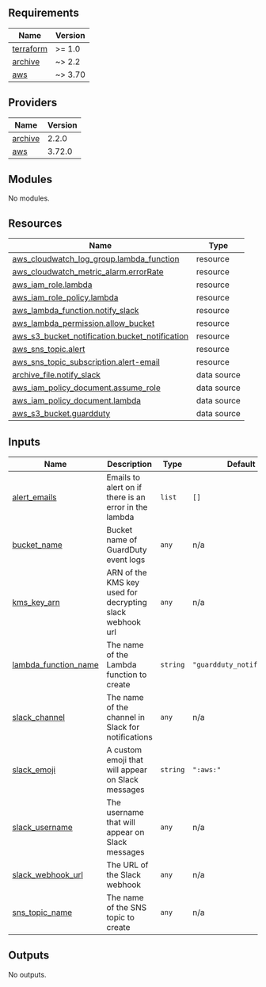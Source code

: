 <!-- BEGIN_TF_DOCS -->
## Requirements

| Name | Version |
|------|---------|
| <a name="requirement_terraform"></a> [terraform](#requirement\_terraform) | >= 1.0 |
| <a name="requirement_archive"></a> [archive](#requirement\_archive) | ~> 2.2 |
| <a name="requirement_aws"></a> [aws](#requirement\_aws) | ~> 3.70 |

## Providers

| Name | Version |
|------|---------|
| <a name="provider_archive"></a> [archive](#provider\_archive) | 2.2.0 |
| <a name="provider_aws"></a> [aws](#provider\_aws) | 3.72.0 |

## Modules

No modules.

## Resources

| Name | Type |
|------|------|
| [aws_cloudwatch_log_group.lambda_function](https://registry.terraform.io/providers/hashicorp/aws/latest/docs/resources/cloudwatch_log_group) | resource |
| [aws_cloudwatch_metric_alarm.errorRate](https://registry.terraform.io/providers/hashicorp/aws/latest/docs/resources/cloudwatch_metric_alarm) | resource |
| [aws_iam_role.lambda](https://registry.terraform.io/providers/hashicorp/aws/latest/docs/resources/iam_role) | resource |
| [aws_iam_role_policy.lambda](https://registry.terraform.io/providers/hashicorp/aws/latest/docs/resources/iam_role_policy) | resource |
| [aws_lambda_function.notify_slack](https://registry.terraform.io/providers/hashicorp/aws/latest/docs/resources/lambda_function) | resource |
| [aws_lambda_permission.allow_bucket](https://registry.terraform.io/providers/hashicorp/aws/latest/docs/resources/lambda_permission) | resource |
| [aws_s3_bucket_notification.bucket_notification](https://registry.terraform.io/providers/hashicorp/aws/latest/docs/resources/s3_bucket_notification) | resource |
| [aws_sns_topic.alert](https://registry.terraform.io/providers/hashicorp/aws/latest/docs/resources/sns_topic) | resource |
| [aws_sns_topic_subscription.alert-email](https://registry.terraform.io/providers/hashicorp/aws/latest/docs/resources/sns_topic_subscription) | resource |
| [archive_file.notify_slack](https://registry.terraform.io/providers/hashicorp/archive/latest/docs/data-sources/file) | data source |
| [aws_iam_policy_document.assume_role](https://registry.terraform.io/providers/hashicorp/aws/latest/docs/data-sources/iam_policy_document) | data source |
| [aws_iam_policy_document.lambda](https://registry.terraform.io/providers/hashicorp/aws/latest/docs/data-sources/iam_policy_document) | data source |
| [aws_s3_bucket.guardduty](https://registry.terraform.io/providers/hashicorp/aws/latest/docs/data-sources/s3_bucket) | data source |

## Inputs

| Name | Description | Type | Default | Required |
|------|-------------|------|---------|:--------:|
| <a name="input_alert_emails"></a> [alert\_emails](#input\_alert\_emails) | Emails to alert on if there is an error in the lambda | `list` | `[]` | no |
| <a name="input_bucket_name"></a> [bucket\_name](#input\_bucket\_name) | Bucket name of GuardDuty event logs | `any` | n/a | yes |
| <a name="input_kms_key_arn"></a> [kms\_key\_arn](#input\_kms\_key\_arn) | ARN of the KMS key used for decrypting slack webhook url | `any` | n/a | yes |
| <a name="input_lambda_function_name"></a> [lambda\_function\_name](#input\_lambda\_function\_name) | The name of the Lambda function to create | `string` | `"guardduty_notify_slack"` | no |
| <a name="input_slack_channel"></a> [slack\_channel](#input\_slack\_channel) | The name of the channel in Slack for notifications | `any` | n/a | yes |
| <a name="input_slack_emoji"></a> [slack\_emoji](#input\_slack\_emoji) | A custom emoji that will appear on Slack messages | `string` | `":aws:"` | no |
| <a name="input_slack_username"></a> [slack\_username](#input\_slack\_username) | The username that will appear on Slack messages | `any` | n/a | yes |
| <a name="input_slack_webhook_url"></a> [slack\_webhook\_url](#input\_slack\_webhook\_url) | The URL of the  Slack webhook | `any` | n/a | yes |
| <a name="input_sns_topic_name"></a> [sns\_topic\_name](#input\_sns\_topic\_name) | The name of the SNS topic to create | `any` | n/a | yes |

## Outputs

No outputs.
<!-- END_TF_DOCS -->